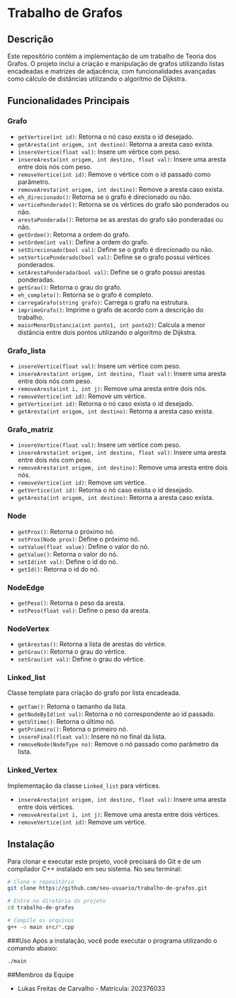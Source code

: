 # Trabalho de Grafos

## Descrição
Este repositório contém a implementação de um trabalho de Teoria dos Grafos. O projeto inclui a criação e manipulação de grafos utilizando listas encadeadas e matrizes de adjacência, com funcionalidades avançadas como cálculo de distâncias utilizando o algoritmo de Dijkstra.

## Funcionalidades Principais

### Grafo

- `getVertice(int id)`: Retorna o nó caso exista o id desejado.
- `getAresta(int origem, int destino)`: Retorna a aresta caso exista.
- `insereVertice(float val)`: Insere um vértice com peso.
- `insereAresta(int origem, int destino, float val)`: Insere uma aresta entre dois nós com peso.
- `removeVertice(int id)`: Remove o vértice com o id passado como parâmetro.
- `removeAresta(int origem, int destino)`: Remove a aresta caso exista.
- `eh_direcionado()`: Retorna se o grafo é direcionado ou não.
- `verticePonderado()`: Retorna se os vértices do grafo são ponderados ou não.
- `arestaPonderada()`: Retorna se as arestas do grafo são ponderadas ou não.
- `getOrdem()`: Retorna a ordem do grafo.
- `setOrdem(int val)`: Define a ordem do grafo.
- `setDirecionado(bool val)`: Define se o grafo é direcionado ou não.
- `setVerticePonderado(bool val)`: Define se o grafo possui vértices ponderados.
- `setArestaPonderada(bool val)`: Define se o grafo possui arestas ponderadas.
- `getGrau()`: Retorna o grau do grafo.
- `eh_completo()`: Retorna se o grafo é completo.
- `carregaGrafo(string grafo)`: Carrega o grafo na estrutura.
- `imprimeGrafo()`: Imprime o grafo de acordo com a descrição do trabalho.
- `maiorMenorDistancia(int ponto1, int ponto2)`: Calcula a menor distância entre dois pontos utilizando o algoritmo de Dijkstra.

### Grafo_lista

- `insereVertice(float val)`: Insere um vértice com peso.
- `insereAresta(int origem, int destino, float val)`: Insere uma aresta entre dois nós com peso.
- `removeAresta(int i, int j)`: Remove uma aresta entre dois nós.
- `removeVertice(int id)`: Remove um vértice.
- `getVertice(int id)`: Retorna o nó caso exista o id desejado.
- `getAresta(int origem, int destino)`: Retorna a aresta caso exista.

### Grafo_matriz

- `insereVertice(float val)`: Insere um vértice com peso.
- `insereAresta(int origem, int destino, float val)`: Insere uma aresta entre dois nós com peso.
- `removeAresta(int origem, int destino)`: Remove uma aresta entre dois nós.
- `removeVertice(int id)`: Remove um vértice.
- `getVertice(int id)`: Retorna o nó caso exista o id desejado.
- `getAresta(int origem, int destino)`: Retorna a aresta caso exista.

### Node

- `getProx()`: Retorna o próximo nó.
- `setProx(Node prox)`: Define o próximo nó.
- `setValue(float value)`: Define o valor do nó.
- `getValue()`: Retorna o valor do nó.
- `setId(int val)`: Define o id do nó.
- `getId()`: Retorna o id do nó.

### NodeEdge

- `getPeso()`: Retorna o peso da aresta.
- `setPeso(float val)`: Define o peso da aresta.

### NodeVertex

- `getArestas()`: Retorna a lista de arestas do vértice.
- `getGrau()`: Retorna o grau do vértice.
- `setGrau(int val)`: Define o grau do vértice.

### Linked_list

Classe template para criação do grafo por lista encadeada.

- `getTam()`: Retorna o tamanho da lista.
- `getNodeById(int val)`: Retorna o nó correspondente ao id passado.
- `getUltimo()`: Retorna o último nó.
- `getPrimeiro()`: Retorna o primeiro nó.
- `insereFinal(float val)`: Insere nó no final da lista.
- `removeNode(NodeType no)`: Remove o nó passado como parâmetro da lista.

### Linked_Vertex

Implementação da classe `Linked_list` para vértices.

- `insereAresta(int origem, int destino, float val)`: Insere uma aresta entre dois vértices.
- `removeAresta(int i, int j)`: Remove uma aresta entre dois vértices.
- `removeVertice(int id)`: Remove um vértice.

## Instalação

Para clonar e executar este projeto, você precisará do Git e de um compilador C++ instalado em seu sistema. No seu terminal:

```sh
# Clone o repositório
git clone https://github.com/seu-usuario/trabalho-de-grafos.git

# Entre no diretório do projeto
cd trabalho-de-grafos

# Compile os arquivos
g++ -o main src/*.cpp
```
###Uso
Após a instalação, você pode executar o programa utilizando o comando abaixo:
```sh
./main
```

##Membros da Equipe
- Lukas Freitas de Carvalho - Matrícula: 202376033

